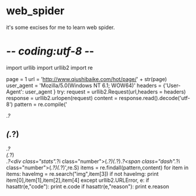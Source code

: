 # web_spider
it's some excises for me to learn web spider.
# -*- coding:utf-8 -*-
import urllib
import urllib2
import re

page = 1
url = 'http://www.qiushibaike.com/hot/page/' + str(page)
user_agent = 'Mozilla/5.0(Windows NT 6.1; WOW64)'
headers = {'User-Agent': user_agent }
try:
    request = urllib2.Request(url,headers = headers)
    response = urllib2.urlopen(request)
    content = response.read().decode('utf-8')
    pattern = re.compile('<div class="author clearfix">.*?<h2>(.*?)</h2>.*?<div class="content">(.*?)</div>.*?<div class="stats".*?i class="number">(.*?)</i>(.*?)</span>.*?<span class="dash".*?i class="number">(.*?)</i>(.*?)</a>',re.S)
    items = re.findall(pattern,content)
    for item in items:
		haveImg = re.search("img",item[3])
		if not haveImg:
			print item[0],item[1],item[2],item[4]
except urllib2.URLError, e:
	if hasattr(e,"code"):
		print e.code
	if hasattr(e,"reason"):
		print e.reason

